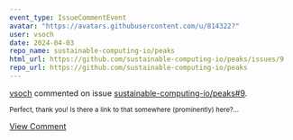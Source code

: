 ```yaml
---
event_type: IssueCommentEvent
avatar: "https://avatars.githubusercontent.com/u/814322?"
user: vsoch
date: 2024-04-03
repo_name: sustainable-computing-io/peaks
html_url: https://github.com/sustainable-computing-io/peaks/issues/9
repo_url: https://github.com/sustainable-computing-io/peaks
---
```


<a href='https://github.com/vsoch' target='_blank'>vsoch</a> commented on issue <a href='https://github.com/sustainable-computing-io/peaks/issues/9' target='_blank'>sustainable-computing-io/peaks#9</a>.

<small>Perfect, thank you! Is there a link to that somewhere (prominently) here?...</small>

<a href='https://github.com/sustainable-computing-io/peaks/issues/9' target='_blank'>View Comment</a>